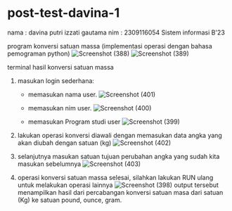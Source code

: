 # post-test-davina-1
nama : davina putri izzati gautama
nim : 2309116054
Sistem informasi B'23


program konversi satuan massa (implementasi operasi dengan bahasa pemograman python)
![Screenshot (388)](https://github.com/davinasi/post-test-davina-1/assets/144905548/573ece3a-a1b8-485e-8de4-ece46d953fed)
![Screenshot (389)](https://github.com/davinasi/post-test-davina-1/assets/144905548/9dc9fb8a-a80f-406c-a7d3-a85deb0dab22)



terminal hasil konversi satuan massa
1. masukan login sederhana:
   - memasukan nama user.
   ![Screenshot (401)](https://github.com/davinasi/post-test-davina-1/assets/144905548/065d4790-47a5-44ee-81da-fde034875822)

   - memasukan nim user.
   ![Screenshot (400)](https://github.com/davinasi/post-test-davina-1/assets/144905548/8396b5b7-5ce1-470e-86f4-aea275d464b8)

   - memasukan Program studi user
   ![Screenshot (399)](https://github.com/davinasi/post-test-davina-1/assets/144905548/1cb01e0d-a4d2-43c5-8f0e-742cf681ecc9)


2. lakukan operasi konversi diawali dengan memasukan data angka yang akan diubah dengan satuan (kg) 
![Screenshot (402)](https://github.com/davinasi/post-test-davina-1/assets/144905548/55aed1dc-a4a0-49ca-baf2-684bde4f6875)

3. selanjutnya masukan satuan tujuan perubahan angka yang sudah kita masukan sebelumnya
![Screenshot (403)](https://github.com/davinasi/post-test-davina-1/assets/144905548/1ed1a4d7-7601-475a-b6fa-f4568bb80a71)

4. operasi konversi satuan massa selesai, silahkan lakukan RUN ulang untuk melakukan operasi lainnya
![Screenshot (398)](https://github.com/davinasi/post-test-davina-1/assets/144905548/7dca4d96-baff-4c6a-9230-7bdd940575d2)
output tersebut menampilkan hasil dari percabangan konversi satuan masa dari satuan (Kg) ke satuan pound, ounce, gram. 

